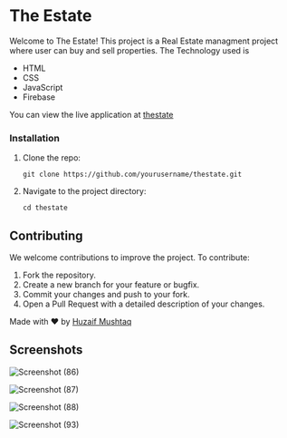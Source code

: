 <h1>The Estate</h1>
 
Welcome to The Estate! This project is a Real Estate managment project where user can buy and sell properties.
The Technology used is
<ul>
  <li>HTML</li>
  <li>CSS</li>
  <li>JavaScript</LI>
  <li>Firebase</li>
</ul>
You can view the live application at <a href="https://thestate.netlify.app/." target="_blank">thestate</a>

<h3>Installation</h3>
    <ol>
        <li>Clone the repo:
            <pre><code>git clone https://github.com/yourusername/thestate.git</code></pre>
        </li>
        <li>Navigate to the project directory:
            <pre><code>cd thestate</code></pre>
        </li>
    </ol>
     <h2 id="contributing">Contributing</h2>
    <p>We welcome contributions to improve the project. To contribute:</p>
    <ol>
        <li>Fork the repository.</li>
        <li>Create a new branch for your feature or bugfix.</li>
        <li>Commit your changes and push to your fork.</li>
        <li>Open a Pull Request with a detailed description of your changes.</li>
    </ol>
    <footer>
      <div class="message">
        Made with ❤️ by <a href="https://github.com/huzfm" target="_blank" id="footer">Huzaif Mushtaq</a>
    </div>
    </footer>
    <h2>Screenshots</h2>
    
   ![Screenshot (86)](https://github.com/user-attachments/assets/f2cda714-a1c1-4ae4-b4c1-553cf5a5643c)

  
![Screenshot (87)](https://github.com/user-attachments/assets/d0cf9a94-d9e9-47ec-917e-d933ed9e4140)


![Screenshot (88)](https://github.com/user-attachments/assets/c031a68b-1d56-4daa-9bf1-b1dc8cc5f65b)

   ![Screenshot (93)](https://github.com/user-attachments/assets/789ca29a-b870-4585-b095-466bf2784dca)


